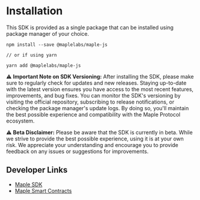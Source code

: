 # Installation

This SDK is provided as a single package that can be installed using package manager of your choice.

```
npm install --save @maplelabs/maple-js

// or if using yarn

yarn add @maplelabs/maple-js
```

⚠️ **Important Note on SDK Versioning:** After installing the SDK, please make sure to regularly check for updates and new releases. Staying up-to-date with the latest version ensures you have access to the most recent features, improvements, and bug fixes. You can monitor the SDK's versioning by visiting the official repository, subscribing to release notifications, or checking the package manager's update logs. By doing so, you'll maintain the best possible experience and compatibility with the Maple Protocol ecosystem.

⚠️ **Beta Disclaimer:** Please be aware that the SDK is currently in beta. While we strive to provide the best possible experience, using it is at your own risk. We appreciate your understanding and encourage you to provide feedback on any issues or suggestions for improvements.

## Developer Links

- [Maple SDK](https://github.com/maple-labs/maple-js)
- [Maple Smart Contracts](https://github.com/maple-labs/maple-core-v2)
